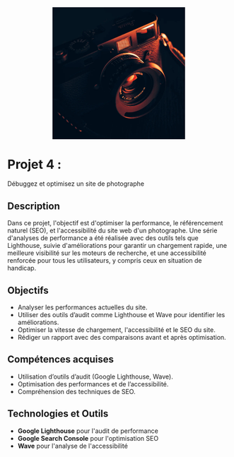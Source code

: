<div style="display: flex; justify-content: center; align-items: center;">
    <img src="./assets/images/camera.webp" alt="Camera" width="300px">
</div>

# Projet 4 : 
Débuggez et optimisez un site de photographe

## Description
Dans ce projet, l'objectif est d'optimiser la performance, le référencement naturel (SEO), et l'accessibilité du site web d'un photographe. Une série d'analyses de performance a été réalisée avec des outils tels que Lighthouse, suivie d'améliorations pour garantir un chargement rapide, une meilleure visibilité sur les moteurs de recherche, et une accessibilité renforcée pour tous les utilisateurs, y compris ceux en situation de handicap.

## Objectifs
- Analyser les performances actuelles du site.
- Utiliser des outils d’audit comme Lighthouse et Wave pour identifier les améliorations.
- Optimiser la vitesse de chargement, l'accessibilité et le SEO du site.
- Rédiger un rapport avec des comparaisons avant et après optimisation.

## Compétences acquises
- Utilisation d’outils d’audit (Google Lighthouse, Wave).
- Optimisation des performances et de l’accessibilité.
- Compréhension des techniques de SEO.

## Technologies et Outils
- **Google Lighthouse** pour l'audit de performance
- **Google Search Console** pour l'optimisation SEO
- **Wave** pour l'analyse de l'accessibilité
